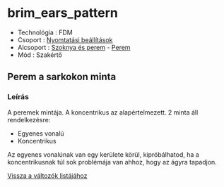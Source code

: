 # brim\_ears\_pattern

* Technológia : FDM
* Csoport : [Nyomtatási beállítások](../../../konfig/print_settings)
* Alcsoport : [Szoknya és perem](../../../konfig/print_settings#szoknyaésperem) - [Perem](../../../konfig/print_settings#perem)
* Mód : Szakértő

## Perem a sarkokon minta

### Leírás

A peremek mintája. A koncentrikus az alapértelmezett. 2 minta áll rendelkezésre:

* Egyenes vonalú
* Koncentrikus

Az egyenes vonalúnak van egy kerülete körül, kipróbálhatod, ha a koncentrikusnak túl sok problémája van ahhoz, hogy az ágyra tapadjon.

[Vissza a változók listájához](../../variable_list)

